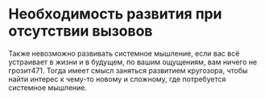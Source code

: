 # Необходимость развития при отсутствии вызовов

Также невозможно развивать системное мышление, если вас всё устраивает в жизни и в будущем, по вашим ощущениям, вам ничего не грозит471. Тогда имеет смысл заняться развитием кругозора, чтобы найти интерес к чему-то новому и сложному, где потребуется системное мышление.

